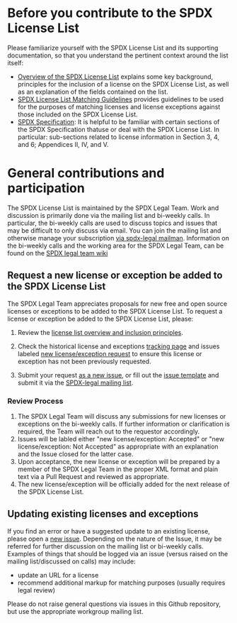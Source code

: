 # Before you contribute to the SPDX License List
Please familiarize yourself with the SPDX License List and its supporting documentation, so that you understand the pertinent context around the list itself:
* [Overview of the SPDX License List](https://spdx.org/spdx-license-list/license-list-overview) explains some key background, principles for the inclusion of a license on the SPDX License List, as well as an explanation of the fields contained on the list.
* [SPDX License List Matching Guidelines](https://spdx.org/spdx-license-list/matching-guidelines) provides guidelines to be used for the purposes of matching licenses and license exceptions against those included on the SPDX License List. 
* [SPDX Specification](https://spdx.org/specifications): It is helpful to be familiar with certain sections of the SPDX Specification thatuse or deal with the SPDX License List. In particular: sub-sections related to license information in Section 3, 4, and 6; Appendices II, IV, and V.  

# General contributions and participation
The SPDX License List is maintained by the SPDX Legal Team. Work and discussion is primarily done via the mailing list and bi-weekly calls. In particular, the bi-weekly calls are used to discuss topics and issues that may be difficult to only discuss via email.
You can join the mailing list and otherwise manage your subscription [via spdx-legal mailman](https://lists.spdx.org/mailman/listinfo/spdx-legal). Information on the bi-weekly calls and the working area for the SPDX Legal Team, can be found on the [SPDX legal team wiki](https://wiki.spdx.org/view/Legal_Team)

## Request a new license or exception be added to the SPDX License List
The SPDX Legal Team appreciates proposals for new free and open source licenses or exceptions to be added to the SPDX License List.  To request a license or exception be added to the SPDX License List, please:

1.  Review the [license list overview and inclusion principles](https://spdx.org/spdx-license-list/license-list-overview).

2.  Check the historical license and exceptions [tracking page](https://docs.google.com/spreadsheets/d/11AKxLBoN_VXM32OmDTk2hKeYExKzsnPjAVM7rLstQ8s/edit?pli=1#gid=695212681) and issues labeled [new license/exception request](https://github.com/spdx/license-list-XML/labels/new%20license%2Fexception%20request) to ensure this license or exception has not been previously requested. 

3. Submit your request [as a new issue][new-issue], or fill out the [issue template][issue-template] and submit it via the [SPDX-legal mailing list](#general-contributions-and-participation).

### Review Process
1. The SPDX Legal Team will discuss any submissions for new licenses or exceptions on the bi-weekly calls. If further information or clarification is required, the Team will reach out to the requestor accordingly.
2. Issues will be labled either "new license/exception: Accepted" or "new license/exception: Not Accepted" as appropriate with an explanation and the Issue closed for the latter case.
3. Upon acceptance, the new license or exception will be prepared by a member of the SPDX Legal Team in the proper XML format and plain text via a Pull Request and reviewed as appropriate. 
4. The new license/exception will be officially added for the next release of the SPDX License List.

## Updating existing licenses and exceptions
If you find an error or have a suggested update to an existing license, please open a [new issue][new-issue]. Depending on the nature of the Issue, it may be referred for further discussion on the mailing list or bi-weekly calls.
Examples of things that should be logged via an issue (versus raised on the mailing list/discussed on calls) may include:
* update an URL for a license
* recommend additional markup for matching purposes (usually requires legal review)

Please do not raise general questions via issues in this Github repository, but use the appropriate workgroup mailing list. 

[issue-template]: .github/issue_template.md
[new-issue]: https://github.com/spdx/license-list-XML/issues/new
